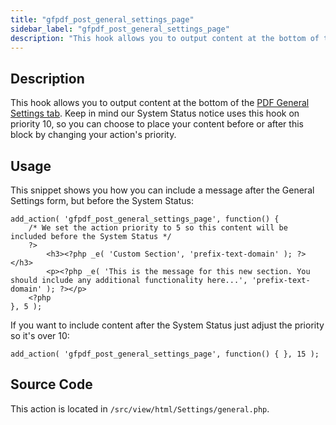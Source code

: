 ```yaml
---
title: "gfpdf_post_general_settings_page"
sidebar_label: "gfpdf_post_general_settings_page"
description: "This hook allows you to output content at the bottom of the PDF General Settings tab. Change the priority to include before or after the System Status."
---
```


## Description 

This hook allows you to output content at the bottom of the [PDF General Settings tab](user-global-settings.md#general). Keep in mind our System Status notice uses this hook on priority 10, so you can choose to place your content before or after this block by changing your action's priority.

## Usage 

This snippet shows you how you can include a message after the General Settings form, but before the System Status:

```.language-php
add_action( 'gfpdf_post_general_settings_page', function() {
	/* We set the action priority to 5 so this content will be included before the System Status */
	?>
		<h3><?php _e( 'Custom Section', 'prefix-text-domain' ); ?></h3>
		<p><?php _e( 'This is the message for this new section. You should include any additional functionality here...', 'prefix-text-domain' ); ?></p>
	<?php
}, 5 );
```

If you want to include content after the System Status just adjust the priority so it's over 10:

```.language-php
add_action( 'gfpdf_post_general_settings_page', function() { }, 15 );
```


## Source Code 

This action is located in `/src/view/html/Settings/general.php`.